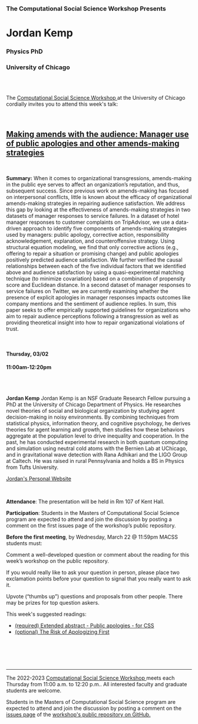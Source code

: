 <br>

<h3 class=pfblock-header> The Computational Social Science Workshop Presents </h3>

<h1 class=pfblock-header3> Jordan Kemp</h1>
<h3 class=pfblock-header3> Physics PhD</h3>
<h3 class=pfblock-header3> University of Chicago </h3>

<br><br>

<p class=pfblock-header3>The <a href="https://macss.uchicago.edu/content/computation-workshop"> Computational Social Science Workshop </a> at the University of Chicago cordially invites you to attend this week's talk:</p>

<br>

<div class=pfblock-header3>
<h2 class=pfblock-header>
  <a href=https://github.com/uchicago-computation-workshop/Winter2023/blob/main/03_02_Chaudhry/Chaudhry%2C%20Banerjee%2C%20Wu%20-%20Extended%20abstract%20-%20Public%20apologies%20-%20for%20CSS.docx> Making amends with the audience: Manager use of public apologies and other amends-making strategies </a>
</h2>

<br>
</div>

<p class=footertext2>

**Summary:** When it comes to organizational transgressions, amends-making in the public eye serves to affect an organization’s reputation, and thus, subsequent success. Since previous work on amends-making has focused on interpersonal conflicts, little is known about the efficacy of organizational amends-making strategies in repairing audience satisfaction. We address this gap by looking at the effectiveness of amends-making strategies in two datasets of manager responses to service failures. In a dataset of hotel manager responses to customer complaints on TripAdvisor, we use a data-driven approach to identify five components of amends-making strategies used by managers: public apology, corrective action, responsibility acknowledgement, explanation, and counteroffensive strategy. Using structural equation modeling, we find that only corrective actions (e.g., offering to repair a situation or promising change) and public apologies positively predicted audience satisfaction. We further verified the causal relationships between each of the five individual factors that we identified above and audience satisfaction by using a quasi-experimental matching technique (to minimize covariation) based on a combination of propensity score and Euclidean distance. In a second dataset of manager responses to service failures on Twitter, we are currently examining whether the presence of explicit apologies in manager responses impacts outcomes like company mentions and the sentiment of audience replies. In sum, this paper seeks to offer empirically supported guidelines for organizations who aim to repair audience perceptions following a transgression as well as providing theoretical insight into how to repair organizational violations of trust.

</p>

<br>

<h4 class=pfblock-header3> Thursday, 03/02 </h4>
<h4 class=pfblock-header3> 11:00am-12:20pm </h4>

<br><br>

<p class=footertext2>

**Jordan Kemp** Jordan Kemp is an NSF Graduate Research Fellow pursuing a PhD at the University of Chicago Department of Physics. He researches novel theories of social and biological organization by studying agent decision-making in noisy environments. By combining techniques from statistical physics, information theory, and cognitive psychology, he derives theories for agent learning and growth, then studies how these behaviors aggregate at the population level to drive inequality and cooperation. In the past, he has conducted experimental research in both quantum computing and simulation using neutral cold atoms with the Bernien Lab at UChicago, and in gravitational wave detection with Rana Adhikari and the LIGO Group at Caltech. He was raised in rural Pennsylvania and holds a BS in Physics from Tufts University.

[Jordan's Personal Website](https://jordantk.com/index.html) 
</p>

<br>

<p class=footertext2>

**Attendance**: The presentation will be held in Rm 107 of Kent Hall.

**Participation**: Students in the Masters of Computational Social Science program are expected to attend and join the discussion by posting a comment on the first issues page of the workshop’s public repository.

**Before the first meeting**, by Wednesday, March 22 @ 11:59pm MACSS students must:

Comment a well-developed question or comment about the reading for this week’s workshop on the public repository.

If you would really like to ask your question in person, please place two exclamation points before your question to signal that you really want to ask it.

Upvote (“thumbs up”) questions and proposals from other people. There may be prizes for top question askers.
</p>

This week's suggested readings:

- [(required) Extended abstract - Public apologies - for CSS](https://github.com/uchicago-computation-workshop/Winter2023/blob/main/03_02_Chaudhry/Chaudhry%2C%20Banerjee%2C%20Wu%20-%20Extended%20abstract%20-%20Public%20apologies%20-%20for%20CSS.docx)
- [(optional) The Risk of Apologizing First](https://github.com/uchicago-computation-workshop/Winter2023/blob/main/03_02_Chaudhry/Chaudhry%20%26%20Burdea%20-%20The%20Risk%20of%20Apologizing%20First.pdf)
<br>

<br><br>

---

<p class=footertext> The 2022-2023 <a href="https://macss.uchicago.edu/content/computation-workshop"> Computational Social Science Workshop </a> meets each Thursday from 11:00 a.m. to 12:20 p.m.. All interested faculty and graduate students are welcome.</p>

<p class=footertext>Students in the Masters of Computational Social Science program are expected to attend and join the discussion by posting a comment on the <a href=https://github.com/uchicago-computation-workshop/Winter2023/issues/4>issues page</a> of the <a href=https://github.com/uchicago-computation-workshop/Winter2023>workshop's public repository on GitHub.</a></p>
